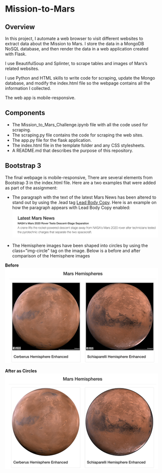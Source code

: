# Mission-to-Mars

## Overview

In this project, I automate a web browser to visit different websites to extract data about the Mission to Mars. I store the data in a MongoDB NoSQL database, and then render the data in a web application created with Flask.

I use BeautifulSoup and Splinter, to scrape tables and images of Mars’s related websites.

I use Python and HTML skills to write code for scraping, update the Mongo database, and modify the index.html file so the webpage contains all the information I collected.

The web app is mobile-responsive.


## Components

- The Mission_to_Mars_Challenge.ipynb file with all the code used for scraping.
- The scraping.py file contains the code for scraping the web sites.
- The app.py file for the flask application.
- The index.html file in the template folder and any CSS stylesheets.
- A README.md that describes the purpose of this repository. 


## Bootstrap 3

The final webpage is mobile-responsive, There are several elements from Bootstrap 3 in the index.html file. Here are a two examples that were added as part of the assignment:

- The paragraph with the text of the latest Mars News has been altered to stand out by using the .lead tag [Lead Body Copy](https://getbootstrap.com/docs/3.3/css/#lead-body-copy).
Here is an example on how the paragraph appears with Lead Body Copy enabled:
![Lead Body Copy Example](images/Bootstrap%203%20Lead%20Body%20Copy%20Example.png)

- The Hemisphere images have been shaped into circles by using the class="img-circle" tag on the image.  Below is a before and after comparison of the Hemisphere images

**Before**
![Hemisphere Before](images/Hemisphere%20Before.png)

**After as Circles**
![Hemisphere Circle](images/Hemisphere%20Circle.png)